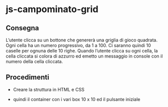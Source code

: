 js-campominato-grid
===
## **Consegna**  
L’utente clicca su un bottone che genererà una griglia di gioco quadrata.
Ogni cella ha un numero progressivo, da 1 a 100.
Ci saranno quindi 10 caselle per ognuna delle 10 righe.
Quando l’utente clicca su ogni cella, la cella cliccata si colora di azzurro ed emetto un messaggio in console con il numero della cella cliccata.

## Procedimenti
 - Creare la struttura in HTML e CSS 

 - quindi il container con i vari box 10 x 10 ed il pulsante iniziale 
